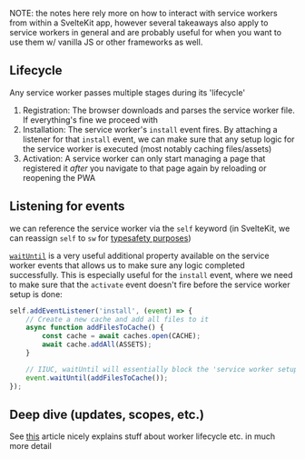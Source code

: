 NOTE: the notes here rely more on how to interact with service workers from within a SvelteKit app, however several takeaways also apply to service workers in general and are probably useful for when you want to use them w/ vanilla JS or other frameworks as well.
## Lifecycle
Any service worker passes multiple stages during its 'lifecycle'

1. Registration: The browser downloads and parses the service worker file. If everything's fine we proceed with
2. Installation: The service worker's `install` event fires. By attaching a listener for that `install` event, we can make sure that any setup logic for the service worker is executed (most notably caching files/assets) 
3. Activation: A service worker can only start managing a page that registered it _after_ you navigate to that page again by reloading or reopening the PWA
## Listening for events
we can reference the service worker via the `self` keyword (in SvelteKit, we can reassign `self` to `sw` for [typesafety purposes](https://kit.svelte.dev/docs/service-workers#type-safety))

[`waitUntil`](https://developer.mozilla.org/en-US/docs/Web/API/ExtendableEvent/waitUntil) is a very useful additional property available on the service worker events that allows us to make sure any logic completed successfully. This is especially useful for the `install` event, where we need to make sure that the `activate` event doesn't fire before the service worker setup is done:
```ts
self.addEventListener('install', (event) => {
	// Create a new cache and add all files to it
	async function addFilesToCache() {
		const cache = await caches.open(CACHE);
		await cache.addAll(ASSETS);
	}

    // IIUC, waitUntil will essentially block the 'service worker setup logic' which triggers the activate event until addFilesToCache has been resolved successfully
	event.waitUntil(addFilesToCache());
});
```

## Deep dive (updates, scopes, etc.)
See [this](https://web.dev/articles/service-worker-lifecycle) article nicely explains stuff about worker lifecycle etc. in much more detail